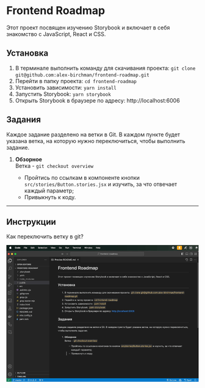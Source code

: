 # Frontend Roadmap

Этот проект посвящен изучению Storybook и включает в себя знакомство с JavaScript, React и CSS.

## Установка
  
1. В терминале выполнить команду для скачивания проекта: `git clone git@github.com:alex-birchman/frontend-roadmap.git`
2. Перейти в папку проекта: `cd frontend-roadmap`
3. Установить зависимости: `yarn install`
4. Запустить Storybook: `yarn storybook`
5. Открыть Storybook в браузере по адресу: http://localhost:6006  


## Задания

Каждое задание разделено на ветки в Git. В каждом пункте будет указана ветка, на которую нужно переключиться, чтобы выполнить задание.

1. **Обзорное**  
   Ветка - `git checkout overview`

   - Пройтись по ссылкам в компоненте кнопки `src/stories/Button.stories.jsx` и изучить, за что отвечает каждый параметр;
   - Привыкнуть к коду.


---
## Инструкции
Как переключить ветку в git?

![how-to-switch-git-branch-gif](./assets/how-to-switch-git-branch.gif)
